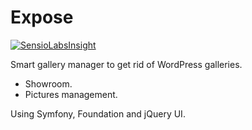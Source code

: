 Expose
======

[![SensioLabsInsight](https://insight.sensiolabs.com/projects/139c213b-18b3-4456-a51e-ba8a765a7774/small.png)](https://insight.sensiolabs.com/projects/139c213b-18b3-4456-a51e-ba8a765a7774)

Smart gallery manager to get rid of WordPress galleries.

* Showroom.
* Pictures management.

Using Symfony, Foundation and jQuery UI.
